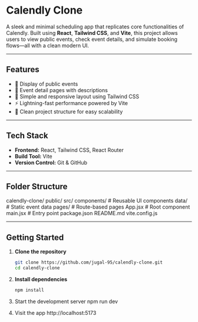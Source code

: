 # Calendly Clone

A sleek and minimal scheduling app that replicates core functionalities of Calendly. Built using **React**, **Tailwind CSS**, and **Vite**, this project allows users to view public events, check event details, and simulate booking flows—all with a clean modern UI.

---

##  Features

- 📅 Display of public events
- 📄 Event detail pages with descriptions
- 🎯 Simple and responsive layout using Tailwind CSS
- ⚡ Lightning-fast performance powered by Vite
- 📁 Clean project structure for easy scalability

---

##  Tech Stack

- **Frontend:** React, Tailwind CSS, React Router
- **Build Tool:** Vite
- **Version Control:** Git & GitHub

---

##  Folder Structure
calendly-clone/
public/
src/
 components/ # Reusable UI components
data/ # Static event data
 pages/ # Route-based pages
 App.jsx # Root component
 main.jsx # Entry point
 package.json
 README.md
 vite.config.js

---

##  Getting Started

1. **Clone the repository**
   ```bash
   git clone https://github.com/jugal-95/calendly-clone.git
   cd calendly-clone
2. **Install dependencies**
   ```bash
   npm install
   

3. Start the development server
npm run dev

4. Visit the app
http://localhost:5173










